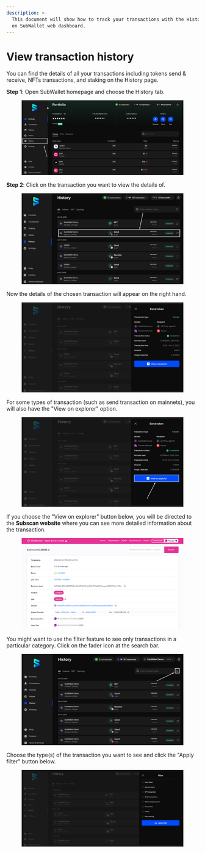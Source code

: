 ```yaml
---
description: >-
  This document will show how to track your transactions with the History page
  on SubWallet web dashboard.
---
```


# View transaction history

You can find the details of all your transactions including tokens send & receive, NFTs transactions, and staking on the History page.

**Step 1**: Open SubWallet homepage and choose the History tab.

<figure><img src="../.gitbook/assets/image (169).png" alt=""><figcaption></figcaption></figure>

**Step 2**: Click on the transaction you want to view the details of.

<figure><img src="../.gitbook/assets/image (106) (1) (1).png" alt=""><figcaption></figcaption></figure>

Now the details of the chosen transaction will appear on the right hand.&#x20;

<figure><img src="../.gitbook/assets/image (107) (1) (1).png" alt=""><figcaption></figcaption></figure>

For some types of transaction (such as send transaction on mainnets), you will also have the "View on explorer" option.

<figure><img src="../.gitbook/assets/image (108) (1) (1).png" alt=""><figcaption></figcaption></figure>

If you choose the "View on explorer" button below, you will be directed to the **Subscan website** where you can see more detailed information about the transaction.

<figure><img src="../.gitbook/assets/image (109) (1) (1).png" alt=""><figcaption></figcaption></figure>

You might want to use the filter feature to see only transactions in a particular category. Click on the fader icon at the search bar.&#x20;

<figure><img src="../.gitbook/assets/image (58) (1) (1) (1).png" alt=""><figcaption></figcaption></figure>

Choose the type(s) of the transaction you want to see and click the "Apply filter" button below.

<figure><img src="../.gitbook/assets/image (110) (1) (1).png" alt=""><figcaption></figcaption></figure>
